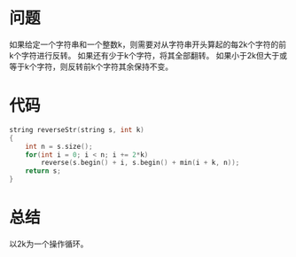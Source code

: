 # 问题
如果给定一个字符串和一个整数k，则需要对从字符串开头算起的每2k个字符的前k个字符进行反转。 如果还有少于k个字符，将其全部翻转。 如果小于2k但大于或等于k个字符，则反转前k个字符其余保持不变。
# 代码
```c
string reverseStr(string s, int k)
{
    int n = s.size();
    for(int i = 0; i < n; i += 2*k)
        reverse(s.begin() + i, s.begin() + min(i + k, n));
    return s;
}
```
# 总结
以2k为一个操作循环。
